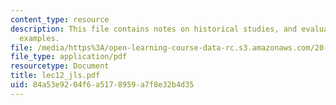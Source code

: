 ```yaml
---
content_type: resource
description: This file contains notes on historical studies, and evaluation of study
  examples.
file: /media/https%3A/open-learning-course-data-rc.s3.amazonaws.com/20-104j-chemicals-in-the-environment-toxicology-and-public-health-be-104j-spring-2005/84a53e9204f6a5178959a7f8e32b4d35_lec12_jls.pdf
file_type: application/pdf
resourcetype: Document
title: lec12_jls.pdf
uid: 84a53e92-04f6-a517-8959-a7f8e32b4d35
---
```

